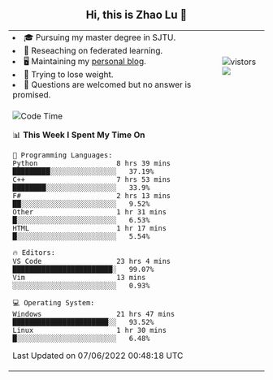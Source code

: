 <h2 align="center"> Hi, this is Zhao Lu 👋</h2>

<table style="overflow:hidden;">
    <tr> 
        <td>
            <li>🎓 Pursuing my master degree in SJTU.</li>
            <li>🌱 Reseaching on federated learning.</li>
            <li>🖥️ Maintaining my <a href="https://ifarewell.xyz">personal blog</a>.</li>
            <li>💪 Trying to lose weight.</li>
            <li>💬 Questions are welcomed but no answer is promised.</li> 
        </td>
        <td>
            <img src="https://visitor-badge.glitch.me/badge?page_id=ifarewell" alt="vistors" />
        <br>
          <img src="https://github-readme-stats.vercel.app/api?username=ifarewell&theme=graywhite&hide=prs,contribs&show_icons=true&hide_border=true&icon_color=CE1D2D&text_color=718096&bg_color=ffffff&hide_title=true" />
        </td>
    </tr>
    <tr>
        <td colspan="2">
            
<!--START_SECTION:waka-->
![Code Time](http://img.shields.io/badge/Code%20Time-192%20hrs%2019%20mins-blue)

📊 **This Week I Spent My Time On** 

```text
💬 Programming Languages: 
Python                   8 hrs 39 mins       █████████░░░░░░░░░░░░░░░░   37.19% 
C++                      7 hrs 53 mins       ████████░░░░░░░░░░░░░░░░░   33.9% 
F#                       2 hrs 13 mins       ██░░░░░░░░░░░░░░░░░░░░░░░   9.52% 
Other                    1 hr 31 mins        █░░░░░░░░░░░░░░░░░░░░░░░░   6.53% 
HTML                     1 hr 17 mins        █░░░░░░░░░░░░░░░░░░░░░░░░   5.54%

🔥 Editors: 
VS Code                  23 hrs 4 mins       ████████████████████████░   99.07% 
Vim                      13 mins             ░░░░░░░░░░░░░░░░░░░░░░░░░   0.93%

💻 Operating System: 
Windows                  21 hrs 47 mins      ███████████████████████░░   93.52% 
Linux                    1 hr 30 mins        █░░░░░░░░░░░░░░░░░░░░░░░░   6.48%

```


 Last Updated on 07/06/2022 00:48:18 UTC
<!--END_SECTION:waka-->
            
</td></tr>
</table>

